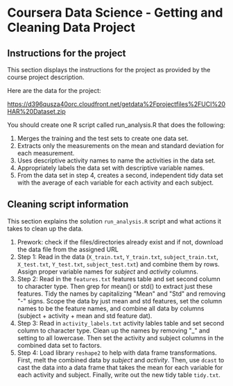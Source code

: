# Coursera Data Science - Getting and Cleaning Data Project

## Instructions for the project
This section displays the instructions for the project as provided by the course project description.

Here are the data for the project:

https://d396qusza40orc.cloudfront.net/getdata%2Fprojectfiles%2FUCI%20HAR%20Dataset.zip

You should create one R script called run_analysis.R that does the following:

1.  Merges the training and the test sets to create one data set. 
2.  Extracts only the measurements on the mean and standard deviation for each measurement. 
3.  Uses descriptive activity names to name the activities in the data set. 
4.  Appropriately labels the data set with descriptive variable names. 
5.  From the data set in step 4, creates a second, independent tidy data set with the average of each variable for each activity and each subject.

## Cleaning script information
This section explains the solution `run_analysis.R` script and what actions it takes to clean up the data.

1.  Prework: check if the files/directories already exist and if not, download the data file from the assigned URL
2.  Step 1: Read in the data (`X_train.txt`, `Y_train.txt`, `subject_train.txt`, `X_test.txt`, `Y_test.txt`, `subject_test.txt`) and combine them by rows.  Assign proper variable names for *subject* and *activity* columns.
3.  Step 2: Read in the `features.txt` features table and set second column to character type.  Then grep for mean() or std() to extract just these features.  Tidy the names by capitalizing "Mean" and "Std" and removing "-" signs.  Scope the data by just mean and std features, set the column names to be the feature names, and combine all data by columns (subject + activity + mean and std feature dat).
4.  Step 3: Read in `activity_labels.txt` activity lables table and set second column to character type.  Clean up the names by removing "_" and setting to all lowercase.  Then set the activity and subject columns in the combined data set to factors.
5.  Step 4: Load library `reshape2` to help with data frame transformations.  First, melt the combined data by *subject* and *activity*.  Then, use `dcast` to cast the data into a data frame that takes the mean for each variable for each activity and subject.  Finally, write out the new tidy table `tidy.txt`.
